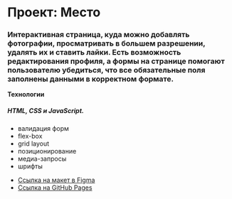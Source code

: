 # Проект: Место

### Интерактивная страница, куда можно добавлять фотографии, просматривать в большем разрешении, удалять их и ставить лайки. Есть возможность редактирования профиля, а  формы на странице помогают пользователю убедиться, что все обязательные поля заполнены данными в корректном формате.

**Технологии**

##### HTML, CSS и JavaScript.

- валидация форм 
- flex-box
- grid layout
- позиционирование
- медиа-запросы
- шрифты

* [Ссылка на макет в Figma](https://www.figma.com/file/bjyvbKKJN2naO0ucURl2Z0/JavaScript.-Sprint-5?node-id=0%3A1)
* [Ссылка на GitHub Pages](https://nikitastruchkov.github.io/mesto)
